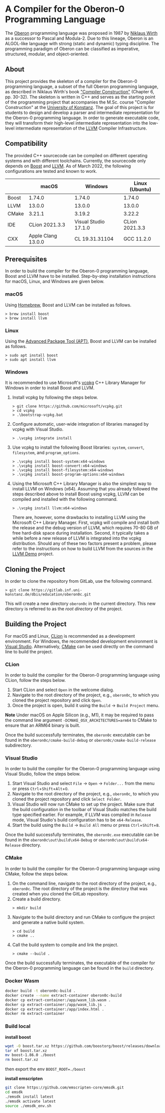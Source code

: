 # A Compiler for the Oberon-0 Programming Language

The [Oberon](https://www.ethoberon.ethz.ch) programming language was proposed in 1987 by
[Niklaus Wirth](https://people.inf.ethz.ch/wirth/) as a successor to Pascal and Modula-2. Due to this lineage, Oberon is
an ALGOL-like language with strong (static and dynamic) typing discipline. The programming paradigm of Oberon can be 
classified as imperative, structured, modular, and object-oriented.

## About

This project provides the skeleton of a compiler for the Oberon-0 programming language, a subset of the full Oberon
programming language, as described in Niklaus Wirth's book
["Compiler Construction"](http://www.ethoberon.ethz.ch/WirthPubl/CBEAll.pdf) (Chapter 6, pp. 30-32). The skeleton is
written in C++ and serves as the starting point of the programming project that accompanies the M.Sc. course "Compiler
Construction" at the [University of Konstanz](https://uni.kn). The goal of this project is for students to design and
develop a parser and intermediate representation for the Oberon-0 programming language. In order to generate executable
code, they will transform their high-level intermediate representation into the low-level intermediate representation of
the [LLVM](http://llvm.org) Compiler Infrastructure.

## Compatibility

The provided C++ sourcecode can be compiled on different operating systems and with different toolchains. Currently, the
sourcecode only depends on [Boost](https://www.boost.org) and [LLVM](https://llvm.org). As of March 2022, the 
following configurations are tested and known to work.

|       | macOS              | Windows              | Linux (Ubuntu) |
|-------|--------------------|----------------------|----------------|
| Boost | 1.74.0             | 1.74.0               | 1.74.0         |
| LLVM  | 13.0.0             | 13.0.0               | 13.0.0         |
| CMake | 3.21.1             | 3.19.2               | 3.22.2         |
| IDE   | CLion 2021.3.3     | Visual Studio 17.1.0 | CLion 2021.3.3 |
| CXX   | Apple Clang 13.0.0 | CL 19.31.31104       | GCC 11.2.0     |

## Prerequisites

In order to build the compiler for the Oberon-0 programming language, Boost and LLVM have to be installed. Step-by-step 
installation instructions for macOS, Linux, and Windows are given below.

### macOS

Using [Homebrew](https://brew.sh), Boost and LLVM can be installed as follows.
```
> brew install boost
> brew install llvm
```

### Linux

Using the [Advanced Package Tool (APT)](https://wiki.debian.org/Apt), Boost and LLVM can be installed as follows.
```
> sudo apt install boost
> sudo apt install llvm
```

### Windows

It is recommended to use Microsoft's [vcpkg](https://github.com/microsoft/vcpkg) C++ Library Manager for Windows in
order to install Boost and LLVM.

1. Install vcpkg by following the steps below.
   ```
   > git clone https://github.com/microsoft/vcpkg.git
   > cd vcpkg
   > .\bootstrap-vcpkg.bat
   ```
2. Configure automatic, user-wide integration of libraries managed by vcpkg with Visual Studio.
   ```
   > .\vcpkg integrate install
   ```
3. Use vcpkg to install the following Boost libraries: `system`, `convert`, `filesystem`, and `program_options`.
   ```
   > .\vcpkg install boost-system:x64-windows
   > .\vcpkg install boost-convert:x64-windows
   > .\vcpkg install boost-filesystem:x64-windows
   > .\vcpkg install boost-program-options:x64-windows
   ```
4. Using the Microsoft C++ Library Manager is also the simplest way to install LLVM on Windows (x64). Assuming that you 
   already followed the steps described above to install Boost using vcpkg, LLVM can be compiled and installed with the 
   following command.
   ```
   > .\vcpkg install llvm:x64-windows
   ```
   There are, however, some drawbacks to installing LLVM using the Microsoft C++ Library Manager. First, vcpkg will 
   compile and install both the release and the debug version of LLVM, which requires 70-80 GB of free hard-disk space 
   during installation. Second, it typically takes a while before a new release of LLVM is integrated into the vcpkg 
   distribution. Should any of these two factors present a problem, please refer to the instructions on how to build 
   LLVM from the sources in the [LLVM Demo](https://gitlab.inf.uni-konstanz.de/dbis/education/llvm-demo) project.
 
## Cloning the Project

In order to clone the repository from GitLab, use the following command.
```
> git clone https://gitlab.inf.uni-konstanz.de/dbis/education/oberon0c.git
```
This will create a new directory `oberon0c` in the current directory. This new directory is referred to as the *root 
directory* of the project.  

## Building the Project

For macOS and Linux, [CLion](https://www.jetbrains.com/clion/) is recommended as a development environment. For Windows, 
the recommended development environment is [Visual Studio](https://visualstudio.microsoft.com/vs/). Alternatively, 
[CMake](https://cmake.org) can be used directly on the command line to build the project.

### CLion

In order to build the compiler for the Oberon-0 programming language using CLion, follow the steps below.

1. Start CLion and select `Open` in the welcome dialog.
2. Navigate to the root directory of the project, e.g., `oberon0c`, to which you cloned the project repository and 
   click `Open`.
4. Once the project is open, build it using the `Build` → `Build Project` menu.

**Note** Under macOS on Apple Silicon (e.g., M1), it may be required to pass the command line argument 
`-DCMAKE_OSX_ARCHITECTURES=arm64` to CMake to ensure that an ARM64 binary is built.

Once the build successfully terminates, the `oberon0c` executable can be found in the `oberon0c/cmake-build-debug` or 
`oberon0c/cmake-build-release` subdirectory.

### Visual Studio

In order to build the compiler for the Oberon-0 programming language using Visual Studio, follow the steps below.

1. Start Visual Studio and select `File` → `Open` → `Folder...` from the menu or press `Ctrl`+`Shift`+`Alt`+`O`.
2. Navigate to the root directory of the project, e.g., `oberon0c`, to which you cloned the project repository and 
   click `Select Folder`.
4. Visual Studio will now run CMake to set up the project. Make sure that the build configuration in the toolbar of 
   Visual Studio matches the build type specified earlier. For example, if LLVM was compiled in `Release` mode, Visual 
   Studio's build configuration has to be `x64-Release`.
5. Start the build using the `Build` → `Build All` menu or press `Ctrl`+`Shift`+`B`.

Once the build successfully terminates, the `oberon0c.exe` executable can be found in the 
`oberon0c\out\build\x64-Debug` or `oberon0c\out\build\x64-Release` directory.

### CMake

In order to build the compiler for the Oberon-0 programming language using CMake, follow the steps below.

1. On the command line, navigate to the root directory of the project, e.g., `oberon0c`. The root directory of the 
   project is the directory that was created when you cloned the GitLab repository.
2. Create a build directory.
   ```
   > mkdir build
   ```
3. Navigate to the build directory and run CMake to configure the project and generate a native build system.
   ```
   > cd build
   > cmake ..
   ```
4. Call the build system to compile and link the project.
   ```
   > cmake --build .
   ```

Once the build successfully terminates, the executable of the compiler for the Oberon-0 programming language can be 
found in the `build` directory. 


### Docker Wasm

```bash
docker build -t oberon0c-build . 
docker create --name extract-container oberon0c-build
docker cp extract-container:/app/wasm_lib.wasm .
docker cp extract-container:/app/wasm_lib.js .
docker cp extract-container:/app/index.html .
docker rm extract-container
```

### Build local

**install boost**

```bash
wget -O boost.tar.xz https://github.com/boostorg/boost/releases/download/boost-1.86.0/boost-1.86.0-b2-nodocs.tar.xz
tar xf boost.tar.xz 
mv boost-1.86.0 ./boost
rm boost.tar.xz
```

then export the env `BOOST_ROOT=./boost`

**install emscripten**

```bash
git clone https://github.com/emscripten-core/emsdk.git
cd emsdk
./emsdk install latest
./emsdk activate latest
source ./emsdk_env.sh
```
